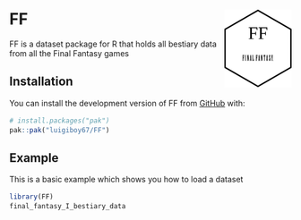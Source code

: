 <!-- badges: start -->
# FF <a href="https://luigiboy67.github.io/FF/"><img src="man/figures/logo.png" align="right" height="139" alt="FF website" /></a>

<!-- badges: end -->

FF is a dataset package for R that holds all bestiary data from all the Final Fantasy games

## Installation

You can install the development version of FF from [GitHub](https://github.com/) with:

``` r
# install.packages("pak")
pak::pak("luigiboy67/FF")
```

## Example

This is a basic example which shows you how to load a dataset

``` r
library(FF)
final_fantasy_I_bestiary_data
```

